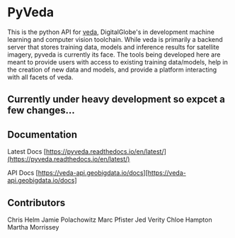 # PyVeda

This is the python API for [veda](https://github.com/DigitalGlobe/veda), DigitalGlobe's in development machine learning and computer vision toolchain. While veda is primarily a backend server that stores training data, models and inference results for satellite imagery, pyveda is currently its face. The tools being developed here are meant to provide users with access to existing training data/models, help in the creation of new data and models, and provide a platform interacting with all facets of veda. 

## Currently under heavy development so expcet a few changes...

## Documentation 

Latest Docs [https://pyveda.readthedocs.io/en/latest/](https://pyveda.readthedocs.io/en/latest/)

API Docs [https://veda-api.geobigdata.io/docs][https://veda-api.geobigdata.io/docs]

## Contributors 

Chris Helm
Jamie Polachowitz
Marc Pfister
Jed Verity
Chloe Hampton
Martha Morrissey

